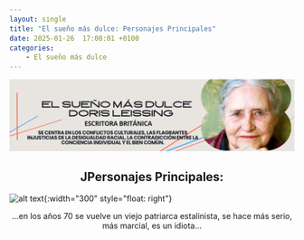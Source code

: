 ```yaml
---
layout: single
title: "El sueño más dulce: Personajes Principales"
date: 2025-01-26  17:00:01 +0100
categories: 
    - El sueño más dulce
---
```

![alt text](</assets/img/banner doris lessing.png>)

 

<center><h2>JPersonajes Principales:</h2></center>




![alt text](</assets/img/Premios ·Premio Somerset jhonny lennon.png>){:width="300" style="float: right"}    







<center>…en los años 70 se vuelve un viejo patriarca estalinista, se hace más serio, más marcial, es un idiota…</center>




